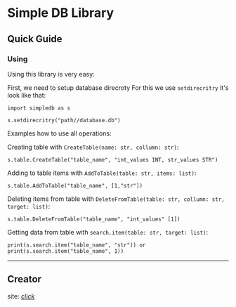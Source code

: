 # Simple DB Library #

## Quick Guide ##

### Using ###

Using this library is very easy:

First, we need to setup database direcroty
For this we use `setdirecritry` it's look like that:

    import simpledb as s

    s.setdirecritry("path//database.db")


Examples how to use all operations:

Creating table with `CreateTable(name: str, collumn: str)`:

    s.table.CreateTable("table_name", "int_values INT, str_values STR")


Adding to table items with `AddToTable(table: str, items: list)`:

    s.table.AddToTable("table_name", [1,"str"])


Deleting items from table with `DeleteFromTable(table: str, collumn: str, target: list)`:

    s.table.DeleteFromTable("table_name", "int_values" [1])


Getting data from table with `search.item(table: str, target: list)`:

    print(s.search.item("table_name", "str")) or print(s.search.item("table_name", 1))



----------


## Creator ##
site:  [*click*](https://johnywessel.github.io/) 
